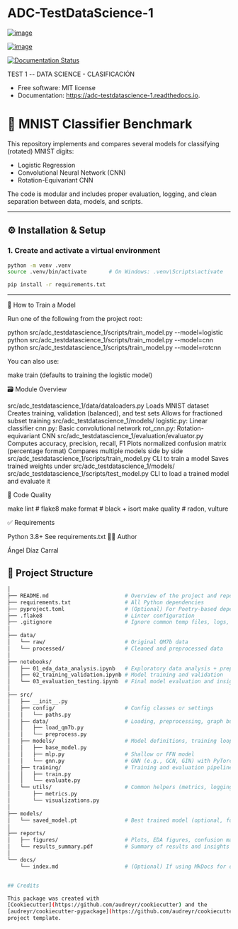 # ADC-TestDataScience-1

[![image](https://img.shields.io/pypi/v/adc_testdatascience_1.svg)](https://pypi.python.org/pypi/adc_testdatascience_1)

[![image](https://img.shields.io/travis/adiazcarral/adc_testdatascience_1.svg)](https://travis-ci.com/adiazcarral/adc_testdatascience_1)

[![Documentation Status](https://readthedocs.org/projects/adc-testdatascience-1/badge/?version=latest)](https://adc-testdatascience-1.readthedocs.io/en/latest/?version=latest)

TEST 1 -- DATA SCIENCE - CLASIFICACIÓN

-   Free software: MIT license
-   Documentation: <https://adc-testdatascience-1.readthedocs.io>.

# 🧠 MNIST Classifier Benchmark

This repository implements and compares several models for classifying (rotated) MNIST digits:

- Logistic Regression
- Convolutional Neural Network (CNN)
- Rotation-Equivariant CNN

The code is modular and includes proper evaluation, logging, and clean separation between data, models, and scripts.

---

## ⚙️ Installation & Setup

### 1. Create and activate a virtual environment

```bash
python -m venv .venv
source .venv/bin/activate       # On Windows: .venv\Scripts\activate

pip install -r requirements.txt
```
---

🚀 How to Train a Model

Run one of the following from the project root:

python src/adc_testdatascience_1/scripts/train_model.py --model=logistic
python src/adc_testdatascience_1/scripts/train_model.py --model=cnn
python src/adc_testdatascience_1/scripts/train_model.py --model=rotcnn

You can also use:

make train
(defaults to training the logistic model)

🗃️ Module Overview

src/adc_testdatascience_1/data/dataloaders.py
Loads MNIST dataset
Creates training, validation (balanced), and test sets
Allows for fractioned subset training
src/adc_testdatascience_1/models/
logistic.py: Linear classifier
cnn.py: Basic convolutional network
rot_cnn.py: Rotation-equivariant CNN
src/adc_testdatascience_1/evaluation/evaluator.py
Computes accuracy, precision, recall, F1
Plots normalized confusion matrix (percentage format)
Compares multiple models side by side
src/adc_testdatascience_1/scripts/train_model.py
CLI to train a model
Saves trained weights under src/adc_testdatascience_1/models/
src/adc_testdatascience_1/scripts/test_model.py
CLI to load a trained model and evaluate it

🧹 Code Quality

make lint        # flake8
make format      # black + isort
make quality     # radon, vulture

✅ Requirements

Python 3.8+
See requirements.txt
🧑‍💻 Author

Ángel Díaz Carral

## 📁 Project Structure

```bash
│
├── README.md                        # Overview of the project and repo structure
├── requirements.txt                 # All Python dependencies
├── pyproject.toml                   # (Optional) For Poetry-based dependency management
├── .flake8                          # Linter configuration
├── .gitignore                       # Ignore common temp files, logs, cache, etc.
│
├── data/
│   └── raw/                         # Original QM7b data
│   └── processed/                   # Cleaned and preprocessed data
│
├── notebooks/
│   ├── 01_eda_data_analysis.ipynb   # Exploratory data analysis + preprocessing
│   ├── 02_training_validation.ipynb # Model training and validation
│   └── 03_evaluation_testing.ipynb  # Final model evaluation and insights
│
├── src/
│   ├── __init__.py
│   ├── config/                      # Config classes or settings
│   │   └── paths.py
│   ├── data/                        # Loading, preprocessing, graph builders
│   │   ├── load_qm7b.py
│   │   └── preprocess.py
│   ├── models/                      # Model definitions, training loop, utils
│   │   ├── base_model.py
│   │   ├── mlp.py                   # Shallow or FFN model
│   │   └── gnn.py                   # GNN (e.g., GCN, GIN) with PyTorch Geometric
│   ├── training/                    # Training and evaluation pipeline
│   │   ├── train.py
│   │   └── evaluate.py
│   └── utils/                       # Common helpers (metrics, logging, plotting)
│       ├── metrics.py
│       └── visualizations.py
│
├── models/
│   └── saved_model.pt               # Best trained model (optional, for inference)
│
├── reports/
│   ├── figures/                     # Plots, EDA figures, confusion matrices
│   └── results_summary.pdf          # Summary of results and insights
│
└── docs/
    └── index.md                     # (Optional) If using MkDocs for documentation


## Credits

This package was created with
[Cookiecutter](https://github.com/audreyr/cookiecutter) and the
[audreyr/cookiecutter-pypackage](https://github.com/audreyr/cookiecutter-pypackage)
project template.
